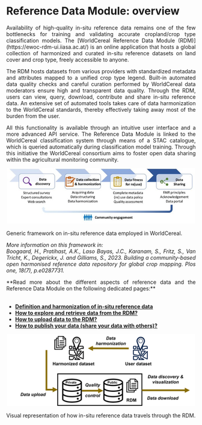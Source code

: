 # Reference Data Module: overview


<div style="text-align: justify">
Availability of high-quality in-situ reference data remains one of the few bottlenecks for training and validating accurate cropland/crop type classification models. The [WorldCereal Reference Data Module (RDM)](https://ewoc-rdm-ui.iiasa.ac.at/) is an online application that hosts a global collection of harmonized and curated in-situ reference datasets on land cover and crop type, freely accessible to anyone.   

The RDM hosts datasets from various providers with standardized metadata and attributes mapped to a unified crop type legend. Built-in automated data quality checks and careful curation performed by WorldCereal data moderators ensure high and transparent data quality. Through the RDM, users can view, query, download, contribute and share in-situ reference data. An extensive set of automated tools takes care of data harmonization to the WorldCereal standards, thereby effectively taking away most of the burden from the user.

All this functionality is available through an intuitive user interface and a more advanced API service. The Reference Data Module is linked to the WorldCereal classification system through means of a STAC catalogue, which is queried automatically during classification model training. Through this initiative the WorldCereal consortium aims to foster open data sharing within the agricultural monitoring community.
</div>

<p align="center">
<img src="../images/ref_data_overview.jpg" alt="refdata" width="500"/>
<figcaption>Generic framework on in-situ reference data employed in WorldCereal.</figcaption>
</p>

<div style="text-align: justify">

*More information on this framework in:<br>
Boogaard, H., Pratihast, A.K., Laso Bayas, J.C., Karanam, S., Fritz, S., Van Tricht, K., Degerickx, J. and Gilliams, S., 2023. Building a community-based open harmonised reference data repository for global crop mapping. Plos one, 18(7), p.e0287731.*
</div>


<div style="text-align: justify">
**Read more about the different aspects of reference data and the Reference Data Module on the following dedicated pages:**<br><br>

- [**Definition and harmonization of in-situ reference data**](./refdata.md)
- [**How to explore and retrieve data from the RDM?**](./explore.md)
- [**How to upload data to the RDM?**](./upload.md)
- [**How to publish your data (share your data with others)?**](./publish.md)

</div>


<p align="center">
<img src="../images/RDM_overview.png" alt="rdm" width="500"/>
<figcaption>Visual representation of how in-situ reference data travels through the RDM.</figcaption>
</p>

